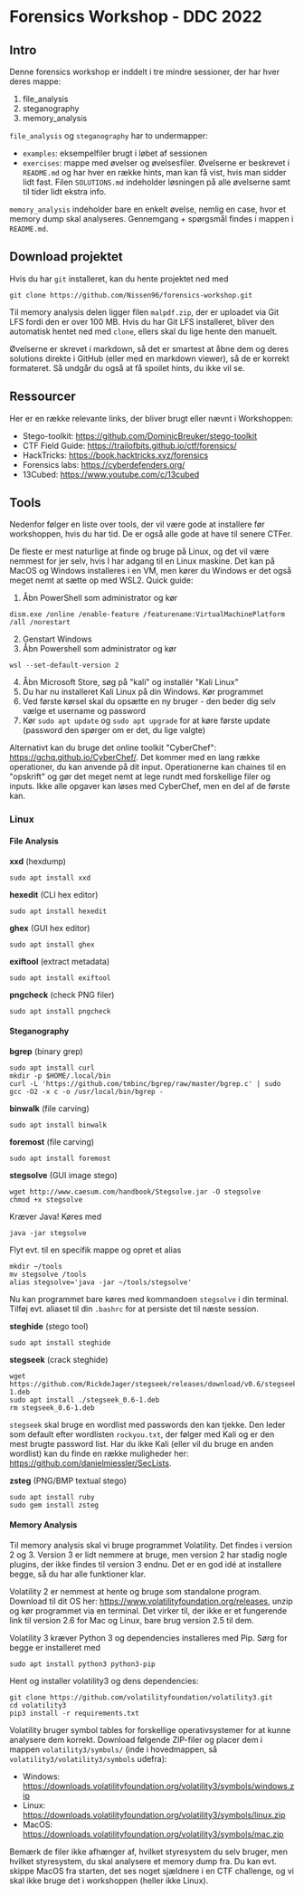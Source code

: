 # Forensics Workshop - DDC 2022

## Intro

Denne forensics workshop er inddelt i tre mindre sessioner, der har hver deres mappe:
1. file_analysis
2. steganography
4. memory_analysis

`file_analysis` og `steganography` har to undermapper:
- `examples`: eksempelfiler brugt i løbet af sessionen
- `exercises`: mappe med øvelser og øvelsesfiler. Øvelserne er beskrevet i `README.md` og har hver en række hints, man kan få vist, hvis man sidder lidt fast. Filen `SOLUTIONS.md` indeholder løsningen på alle øvelserne samt til tider lidt ekstra info.

`memory_analysis` indeholder bare en enkelt øvelse, nemlig en case, hvor et memory dump skal analyseres. Gennemgang + spørgsmål findes i mappen i `README.md`.

## Download projektet

Hvis du har `git` installeret, kan du hente projektet ned med

    git clone https://github.com/Nissen96/forensics-workshop.git

Til memory analysis delen ligger filen `malpdf.zip`, der er uploadet via Git LFS fordi den er over 100 MB. Hvis du har Git LFS installeret, bliver den automatisk hentet ned med `clone`, ellers skal du lige hente den manuelt.

Øvelserne er skrevet i markdown, så det er smartest at åbne dem og deres solutions direkte i GitHub (eller med en markdown viewer), så de er korrekt formateret. Så undgår du også at få spoilet hints, du ikke vil se.

## Ressourcer

Her er en række relevante links, der bliver brugt eller nævnt i Workshoppen:

- Stego-toolkit: https://github.com/DominicBreuker/stego-toolkit
- CTF Field Guide: https://trailofbits.github.io/ctf/forensics/
- HackTricks: https://book.hacktricks.xyz/forensics
- Forensics labs: https://cyberdefenders.org/
- 13Cubed: https://www.youtube.com/c/13cubed

## Tools

Nedenfor følger en liste over tools, der vil være gode at installere før workshoppen, hvis du har tid. De er også alle gode at have til senere CTFer.

De fleste er mest naturlige at finde og bruge på Linux, og det vil være nemmest for jer selv, hvis I har adgang til en Linux maskine. Det kan på MacOS og Windows installeres i en VM, men kører du Windows er det også meget nemt at sætte op med WSL2. Quick guide:

1. Åbn PowerShell som administrator og kør

<!-- -->

    dism.exe /online /enable-feature /featurename:VirtualMachinePlatform /all /norestart

2. Genstart Windows
3. Åbn Powershell som administrator og kør 

<!-- -->

    wsl --set-default-version 2

4. Åbn Microsoft Store, søg på "kali" og installér "Kali Linux"
5. Du har nu installeret Kali Linux på din Windows. Kør programmet
6. Ved første kørsel skal du opsætte en ny bruger - den beder dig selv vælge et username og password
7. Kør `sudo apt update` og `sudo apt upgrade` for at køre første update (password den spørger om er det, du lige valgte)

Alternativt kan du bruge det online toolkit "CyberChef": https://gchq.github.io/CyberChef/. Det kommer med en lang række operationer, du kan anvende på dit input. Operationerne kan chaines til en "opskrift" og gør det meget nemt at lege rundt med forskellige filer og inputs. Ikke alle opgaver kan løses med CyberChef, men en del af de første kan.

### Linux

#### File Analysis

**xxd** (hexdump)

    sudo apt install xxd

**hexedit** (CLI hex editor)

    sudo apt install hexedit

**ghex** (GUI hex editor)

    sudo apt install ghex

**exiftool** (extract metadata)

    sudo apt install exiftool

**pngcheck** (check PNG filer)

    sudo apt install pngcheck

#### Steganography

**bgrep** (binary grep)

    sudo apt install curl
    mkdir -p $HOME/.local/bin
    curl -L 'https://github.com/tmbinc/bgrep/raw/master/bgrep.c' | sudo gcc -O2 -x c -o /usr/local/bin/bgrep -

**binwalk** (file carving)

    sudo apt install binwalk

**foremost** (file carving)

    sudo apt install foremost

**stegsolve** (GUI image stego)

    wget http://www.caesum.com/handbook/Stegsolve.jar -O stegsolve
    chmod +x stegsolve

Kræver Java! Køres med

    java -jar stegsolve

Flyt evt. til en specifik mappe og opret et alias

    mkdir ~/tools
    mv stegsolve /tools
    alias stegsolve='java -jar ~/tools/stegsolve'

Nu kan programmet bare køres med kommandoen `stegsolve` i din terminal. Tilføj evt. aliaset til din `.bashrc` for at persiste det til næste session.

**steghide** (stego tool)

    sudo apt install steghide

**stegseek** (crack steghide)

    wget https://github.com/RickdeJager/stegseek/releases/download/v0.6/stegseek_0.6-1.deb
    sudo apt install ./stegseek_0.6-1.deb
    rm stegseek_0.6-1.deb

`stegseek` skal bruge en wordlist med passwords den kan tjekke. Den leder som default efter wordlisten `rockyou.txt`, der følger med Kali og er den mest brugte password list. Har du ikke Kali (eller vil du bruge en anden wordlist) kan du finde en række muligheder her: https://github.com/danielmiessler/SecLists.

**zsteg** (PNG/BMP textual stego)

    sudo apt install ruby
    sudo gem install zsteg


#### Memory Analysis

Til memory analysis skal vi bruge programmet Volatility. Det findes i version 2 og 3. Version 3 er lidt nemmere at bruge, men version 2 har stadig nogle plugins, der ikke findes til version 3 endnu. Det er en god idé at installere begge, så du har alle funktioner klar.

Volatility 2 er nemmest at hente og bruge som standalone program. Download til dit OS her: https://www.volatilityfoundation.org/releases, unzip og kør programmet via en terminal. Det virker til, der ikke er et fungerende link til version 2.6 for Mac og Linux, bare brug version 2.5 til dem.

Volatility 3 kræver Python 3 og dependencies installeres med Pip. Sørg for begge er installeret med

    sudo apt install python3 python3-pip

Hent og installer volatility3 og dens dependencies:

    git clone https://github.com/volatilityfoundation/volatility3.git
    cd volatility3
    pip3 install -r requirements.txt

Volatility bruger symbol tables for forskellige operativsystemer for at kunne analysere dem korrekt. Download følgende ZIP-filer og placer dem i mappen `volatility3/symbols/` (inde i hovedmappen, så `volatility3/volatility3/symbols` udefra):
- Windows: https://downloads.volatilityfoundation.org/volatility3/symbols/windows.zip
- Linux: https://downloads.volatilityfoundation.org/volatility3/symbols/linux.zip
- MacOS: https://downloads.volatilityfoundation.org/volatility3/symbols/mac.zip

Bemærk de filer ikke afhænger af, hvilket styresystem du selv bruger, men hvilket styresystem, du skal analysere et memory dump fra. Du kan evt. skippe MacOS fra starten, det ses noget sjældnere i en CTF challenge, og vi skal ikke bruge det i workshoppen (heller ikke Linux).
